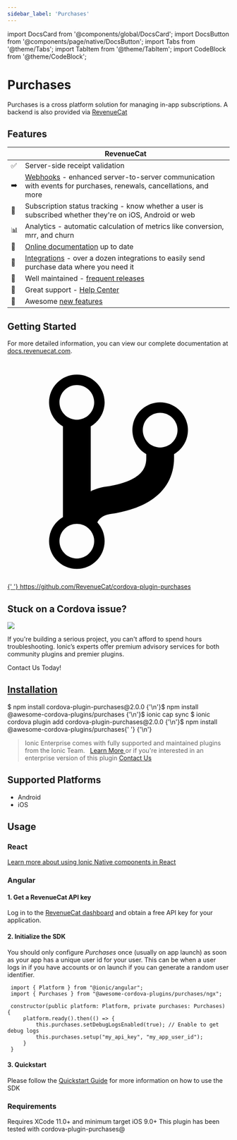 ```yaml
---
sidebar_label: 'Purchases'
---
```


import DocsCard from '@components/global/DocsCard';
import DocsButton from '@components/page/native/DocsButton';
import Tabs from '@theme/Tabs';
import TabItem from '@theme/TabItem';
import CodeBlock from '@theme/CodeBlock';

# Purchases

Purchases is a cross platform solution for managing in-app subscriptions. A backend is also provided via [RevenueCat](https://www.revenuecat.com)

## Features

|     | RevenueCat                                                                                                                                                   |
| --- | ------------------------------------------------------------------------------------------------------------------------------------------------------------ |
| ✅  | Server-side receipt validation                                                                                                                               |
| ➡️  | [Webhooks](https://docs.revenuecat.com/docs/webhooks) - enhanced server-to-server communication with events for purchases, renewals, cancellations, and more |
| 🎯  | Subscription status tracking - know whether a user is subscribed whether they're on iOS, Android or web                                                      |
| 📊  | Analytics - automatic calculation of metrics like conversion, mrr, and churn                                                                                 |
| 📝  | [Online documentation](https://docs.revenuecat.com/docs) up to date                                                                                          |
| 🔀  | [Integrations](https://www.revenuecat.com/integrations) - over a dozen integrations to easily send purchase data where you need it                           |
| 💯  | Well maintained - [frequent releases](https://github.com/RevenueCat/cordova-plugin-purchases/releases)                                                       |
| 📮  | Great support - [Help Center](https://revenuecat.zendesk.com)                                                                                                |
| 🤩  | Awesome [new features](https://trello.com/b/RZRnWRbI/revenuecat-product-roadmap)                                                                             |

## Getting Started

For more detailed information, you can view our complete documentation at [docs.revenuecat.com](https://docs.revenuecat.com/docs).

<p>
  <a href="https://github.com/RevenueCat/cordova-plugin-purchases" target="_blank" rel="noopener" className="git-link">
    <svg viewBox="0 0 512 512">
      <path d="M416 160c0-35.3-28.7-64-64-64s-64 28.7-64 64c0 23.7 12.9 44.3 32 55.4v8.6c0 19.9-7.8 33.7-25.3 44.9-15.4 9.8-38.1 17.1-67.5 21.5-14 2.1-25.7 6-35.2 10.7V151.4c19.1-11.1 32-31.7 32-55.4 0-35.3-28.7-64-64-64S96 60.7 96 96c0 23.7 12.9 44.3 32 55.4v209.2c-19.1 11.1-32 31.7-32 55.4 0 35.3 28.7 64 64 64s64-28.7 64-64c0-16.6-6.3-31.7-16.7-43.1 1.9-4.9 9.7-16.3 29.4-19.3 38.8-5.8 68.9-15.9 92.3-30.8 36-22.8 55-57 55-98.8v-8.6c19.1-11.1 32-31.7 32-55.4zM160 56c22.1 0 40 17.9 40 40s-17.9 40-40 40-40-17.9-40-40 17.9-40 40-40zm0 400c-22.1 0-40-17.9-40-40s17.9-40 40-40 40 17.9 40 40-17.9 40-40 40zm192-256c-22.1 0-40-17.9-40-40s17.9-40 40-40 40 17.9 40 40-17.9 40-40 40z"></path>
    </svg>{' '}
    https://github.com/RevenueCat/cordova-plugin-purchases
  </a>
</p>

<h2>Stuck on a Cordova issue?</h2>
<DocsCard
  className="cordova-ee-card"
  header="Don't waste precious time on plugin issues."
  href="https://ionicframework.com/sales?product_of_interest=Ionic%20Native"
>
  <div>
    <img src="/docs/icons/native-cordova-bot.png" class="cordova-ee-img" />
    <p>
      If you're building a serious project, you can't afford to spend hours troubleshooting. Ionic’s experts offer
      premium advisory services for both community plugins and premier plugins.
    </p>
    <DocsButton className="native-ee-detail">Contact Us Today!</DocsButton>
  </div>
</DocsCard>

<h2 id="installation">
  <a href="#installation">Installation</a>
</h2>
<Tabs
  groupId="runtime"
  defaultValue="Capacitor"
  values={[
    { value: 'Capacitor', label: 'Capacitor' },
    { value: 'Cordova', label: 'Cordova' },
    { value: 'Enterprise', label: 'Enterprise' },
  ]}
>
  <TabItem value="Capacitor">
    <CodeBlock className="language-shell">
      $ npm install cordova-plugin-purchases@2.0.0 {'\n'}$ npm install @awesome-cordova-plugins/purchases {'\n'}$ ionic
      cap sync
    </CodeBlock>
  </TabItem>
  <TabItem value="Cordova">
    <CodeBlock className="language-shell">
      $ ionic cordova plugin add cordova-plugin-purchases@2.0.0 {'\n'}$ npm install @awesome-cordova-plugins/purchases{' '}
      {'\n'}
    </CodeBlock>
  </TabItem>
  <TabItem value="Enterprise">
    <blockquote>
      Ionic Enterprise comes with fully supported and maintained plugins from the Ionic Team. &nbsp;
      <a class="btn" href="https://ionic.io/docs/premier-plugins">
        Learn More
      </a> or if you're interested in an enterprise version of this plugin <a
        class="btn"
        href="https://ionicframework.com/sales?product_of_interest=Ionic%20Enterprise%20Engine"
      >
        Contact Us
      </a>
    </blockquote>
  </TabItem>
</Tabs>

## Supported Platforms

- Android
- iOS

## Usage

### React

[Learn more about using Ionic Native components in React](../native-community.md#react)

### Angular

#### 1. Get a RevenueCat API key

Log in to the [RevenueCat dashboard](https://app.revenuecat.com) and obtain a free API key for your application.

#### 2. Initialize the SDK

You should only configure _Purchases_ once (usually on app launch) as soon as your app has a unique user id for your user. This can be when a user logs in if you have accounts or on launch if you can generate a random user identifier.

```tsx
 import { Platform } from "@ionic/angular";
 import { Purchases } from "@awesome-cordova-plugins/purchases/ngx";

 constructor(public platform: Platform, private purchases: Purchases) {
     platform.ready().then(() => {
         this.purchases.setDebugLogsEnabled(true); // Enable to get debug logs
         this.purchases.setup("my_api_key", "my_app_user_id");
     }
 }
```

#### 3. Quickstart

Please follow the [Quickstart Guide](https://docs.revenuecat.com/docs/) for more information on how to use the SDK

### Requirements

Requires XCode 11.0+ and minimum target iOS 9.0+
This plugin has been tested with cordova-plugin-purchases@
